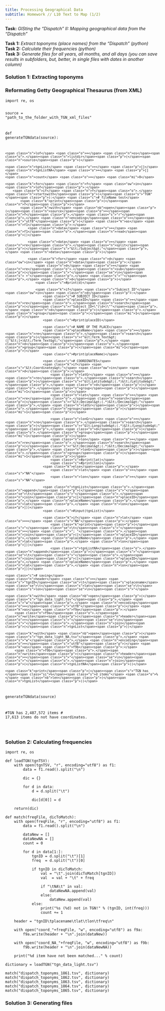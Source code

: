 ```yaml
---
title: Processing Geographical Data
subtitle: Homework // L10 Text to Map (1/2)
---
```

<b>Task:</b> <i>GISting the “Dispatch” II: Mapping geographical data from the “Dispatch”</i><br>

<b>Task 1:</b> <i>Extract toponyms (place names) from the “Dispatch” (python)</i><br>
<b>Task 2:</b> <i>Calculate their frequencies (python)</i><br>
<b>Task 3:</b> <i>Generate files for all years, all months, and all days (you can save results in subfolders, but, better, in single files with dates in another column)</i><br>

### Solution 1: Extracting toponyms



### Reformating Getty Geographical Thesaurus (from XML)
<div class="language-python highlighter-rouge"><div class="highlight"><pre class="highlight"><code><span class="kn">import</span> <span class="nn">re</span><span class="p">,</span> <span class="n">os</span>

<span class="n">source</span> <span class="o">=</span> <span class="s">"path_to_the_folder_with_TGN_xml_files"</span>

<span class="k">def</span> <span class="nf">generateTGNdata</span><span class="p">(</span><span class="n">source</span><span class="p">):</span>

    <span class="n">lof</span> <span class="o">=</span> <span class="n">os</span><span class="o">.</span><span class="n">listdir</span><span class="p">(</span><span class="n">source</span><span class="p">)</span>

    <span class="n">tgnList</span> <span class="o">=</span> <span class="p">[]</span>
    <span class="n">tgnListNA</span> <span class="o">=</span> <span class="p">[]</span>
    <span class="n">count</span> <span class="o">=</span> <span class="mi">0</span>

    <span class="k">for</span> <span class="n">f</span> <span class="ow">in</span> <span class="n">lof</span><span class="p">:</span>
        <span class="k">if</span> <span class="n">f</span><span class="o">.</span><span class="n">startswith</span><span class="p">(</span><span class="s">"TGN"</span><span class="p">):</span> <span class="c"># fileName test</span>
            <span class="k">print</span><span class="p">(</span><span class="n">f</span><span class="p">)</span>
            <span class="k">with</span> <span class="nb">open</span><span class="p">(</span><span class="n">source</span><span class="o">+</span><span class="n">f</span><span class="p">,</span> <span class="s">"r"</span><span class="p">,</span> <span class="n">encoding</span><span class="o">=</span><span class="s">"utf8"</span><span class="p">)</span> <span class="k">as</span> <span class="n">f1</span><span class="p">:</span>
                <span class="n">data</span> <span class="o">=</span> <span class="n">f1</span><span class="o">.</span><span class="n">read</span><span class="p">()</span>

                <span class="n">data</span> <span class="o">=</span> <span class="n">re</span><span class="o">.</span><span class="n">split</span><span class="p">(</span><span class="s">"&lt;/Subject&gt;"</span><span class="p">,</span> <span class="n">data</span><span class="p">)</span>

                <span class="k">for</span> <span class="n">d</span> <span class="ow">in</span> <span class="n">data</span><span class="p">:</span>
                    <span class="n">d</span> <span class="o">=</span> <span class="n">re</span><span class="o">.</span><span class="n">sub</span><span class="p">(</span><span class="s">"</span><span class="se">\n</span><span class="s"> +"</span><span class="p">,</span> <span class="s">""</span><span class="p">,</span> <span class="n">d</span><span class="p">)</span>
                    <span class="c">#print(d)</span>

                    <span class="k">if</span> <span class="s">"Subject_ID"</span> <span class="ow">in</span> <span class="n">d</span><span class="p">:</span>
                        <span class="c"># SUBJECT ID</span>
                        <span class="n">placeID</span> <span class="o">=</span> <span class="n">re</span><span class="o">.</span><span class="n">search</span><span class="p">(</span><span class="s">r"Subject_ID=\"(\d+)\""</span><span class="p">,</span> <span class="n">d</span><span class="p">)</span><span class="o">.</span><span class="n">group</span><span class="p">(</span><span class="mi">1</span><span class="p">)</span>
                        <span class="c">#print(placeID)</span>

                        <span class="c"># NAME OF THE PLACE</span>
                        <span class="n">placeName</span> <span class="o">=</span> <span class="n">re</span><span class="o">.</span><span class="n">search</span><span class="p">(</span><span class="s">r"&lt;Term_Text&gt;([^&lt;]+)&lt;/Term_Text&gt;"</span><span class="p">,</span> <span class="n">d</span><span class="p">)</span><span class="o">.</span><span class="n">group</span><span class="p">(</span><span class="mi">1</span><span class="p">)</span>
                        <span class="c">#print(placeName)</span>

                        <span class="c"># COORDINATES</span>
                        <span class="k">if</span> <span class="s">"&lt;Coordinates&gt;"</span> <span class="ow">in</span> <span class="n">d</span><span class="p">:</span>
                            <span class="n">latGr</span> <span class="o">=</span> <span class="n">re</span><span class="o">.</span><span class="n">search</span><span class="p">(</span><span class="s">r"&lt;Latitude&gt;(.*)&lt;/Latitude&gt;"</span><span class="p">,</span> <span class="n">d</span><span class="p">)</span><span class="o">.</span><span class="n">group</span><span class="p">(</span><span class="mi">1</span><span class="p">)</span>
                            <span class="n">lat</span> <span class="o">=</span> <span class="n">re</span><span class="o">.</span><span class="n">search</span><span class="p">(</span><span class="s">r"&lt;Decimal&gt;(.*)&lt;/Decimal&gt;"</span><span class="p">,</span> <span class="n">latGr</span><span class="p">)</span><span class="o">.</span><span class="n">group</span><span class="p">(</span><span class="mi">1</span><span class="p">)</span>

                            <span class="n">lonGr</span> <span class="o">=</span> <span class="n">re</span><span class="o">.</span><span class="n">search</span><span class="p">(</span><span class="s">r"&lt;Longitude&gt;(.*)&lt;/Longitude&gt;"</span><span class="p">,</span> <span class="n">d</span><span class="p">)</span><span class="o">.</span><span class="n">group</span><span class="p">(</span><span class="mi">1</span><span class="p">)</span>
                            <span class="n">lon</span> <span class="o">=</span> <span class="n">re</span><span class="o">.</span><span class="n">search</span><span class="p">(</span><span class="s">r"&lt;Decimal&gt;(.*)&lt;/Decimal&gt;"</span><span class="p">,</span> <span class="n">lonGr</span><span class="p">)</span><span class="o">.</span><span class="n">group</span><span class="p">(</span><span class="mi">1</span><span class="p">)</span>
                            <span class="c">#print(lat)</span>
                            <span class="c">#print(lon)</span>
                        <span class="k">else</span><span class="p">:</span>
                            <span class="n">lat</span> <span class="o">=</span> <span class="s">"NA"</span>
                            <span class="n">lon</span> <span class="o">=</span> <span class="s">"NA"</span>

                        <span class="n">tgnList</span><span class="o">.</span><span class="n">append</span><span class="p">(</span><span class="s">"</span><span class="se">\t</span><span class="s">"</span><span class="o">.</span><span class="n">join</span><span class="p">([</span><span class="n">placeID</span><span class="p">,</span> <span class="n">placeName</span><span class="p">,</span> <span class="n">lat</span><span class="p">,</span> <span class="n">lon</span><span class="p">]))</span>
                        <span class="c">#input(tgnList)</span>

                        <span class="k">if</span> <span class="n">lat</span> <span class="o">==</span> <span class="s">"NA"</span><span class="p">:</span>
                            <span class="k">print</span><span class="p">(</span><span class="s">"</span><span class="se">\t</span><span class="s">"</span><span class="o">+</span> <span class="s">"; "</span><span class="o">.</span><span class="n">join</span><span class="p">([</span><span class="n">placeID</span><span class="p">,</span> <span class="n">placeName</span><span class="p">,</span> <span class="n">lat</span><span class="p">,</span> <span class="n">lon</span><span class="p">]))</span>
                            <span class="n">tgnListNA</span><span class="o">.</span><span class="n">append</span><span class="p">(</span><span class="s">"</span><span class="se">\t</span><span class="s">"</span><span class="o">.</span><span class="n">join</span><span class="p">([</span><span class="n">placeID</span><span class="p">,</span> <span class="n">placeName</span><span class="p">,</span> <span class="n">lat</span><span class="p">,</span> <span class="n">lon</span><span class="p">]))</span>

    <span class="c"># saving</span>
    <span class="n">header</span> <span class="o">=</span> <span class="s">"tgnID</span><span class="se">\t</span><span class="s">placename</span><span class="se">\t</span><span class="s">lat</span><span class="se">\t</span><span class="s">lon</span><span class="se">\n</span><span class="s">"</span>

    <span class="k">with</span> <span class="nb">open</span><span class="p">(</span><span class="s">"tgn_data_light.tsv"</span><span class="p">,</span> <span class="s">"w"</span><span class="p">,</span> <span class="n">encoding</span><span class="o">=</span><span class="s">"utf8"</span><span class="p">)</span> <span class="k">as</span> <span class="n">f9a</span><span class="p">:</span>
         <span class="n">f9a</span><span class="o">.</span><span class="n">write</span><span class="p">(</span><span class="n">header</span><span class="o">+</span><span class="s">"</span><span class="se">\n</span><span class="s">"</span><span class="o">.</span><span class="n">join</span><span class="p">(</span><span class="n">tgnList</span><span class="p">))</span>

    <span class="k">with</span> <span class="nb">open</span><span class="p">(</span><span class="s">"tgn_data_light_NA.tsv"</span><span class="p">,</span> <span class="s">"w"</span><span class="p">,</span> <span class="n">encoding</span><span class="o">=</span><span class="s">"utf8"</span><span class="p">)</span> <span class="k">as</span> <span class="n">f9b</span><span class="p">:</span>
         <span class="n">f9b</span><span class="o">.</span><span class="n">write</span><span class="p">(</span><span class="n">header</span><span class="o">+</span><span class="s">"</span><span class="se">\n</span><span class="s">"</span><span class="o">.</span><span class="n">join</span><span class="p">(</span><span class="n">tgnListNA</span><span class="p">))</span>

    <span class="k">print</span><span class="p">(</span><span class="s">"TGN has </span><span class="si">%</span><span class="s">d items"</span> <span class="o">%</span> <span class="nb">len</span><span class="p">(</span><span class="n">tgnList</span><span class="p">))</span>

<span class="n">generateTGNdata</span><span class="p">(</span><span class="n">source</span><span class="p">)</span>

<span class="c">#TGN has 2,487,572 items</span>
<span class="c">#    17,613 items do not have coordinates.</span>

</code></pre></div></div>


### Solution 2: Calculating frequencies

```
import re, os

def loadTGN(tgnTSV):
    with open(tgnTSV, "r", encoding="utf8") as f1:
        data = f1.read().split("\n")

        dic = {}

        for d in data:
            d = d.split("\t")

            dic[d[0]] = d

    return(dic)

def match(freqFile, dicToMatch):
    with open(freqFile, "r", encoding="utf8") as f1:
        data = f1.read().split("\n")

        dataNew = []
        dataNewNA = []
        count = 0

        for d in data[1:]:
            tgnID = d.split("\t")[1]
            freq  = d.split("\t")[0]

            if tgnID in dicToMatch:
                val = "\t".join(dicToMatch[tgnID])
                val  = val + "\t" + freq

                if "\tNA\t" in val:
                    dataNewNA.append(val)
                else:
                    dataNew.append(val)
            else:
                print("%s (%d) not in TGN!" % (tgnID, int(freq)))
                count += 1

    header = "tgnID\tplacename\tlat\tlon\tfreq\n"

    with open("coord_"+freqFile, "w", encoding="utf8") as f9a:
        f9a.write(header + "\n".join(dataNew))

    with open("coord_NA_"+freqFile, "w", encoding="utf8") as f9b:
        f9b.write(header + "\n".join(dataNewNA))

    print("%d item have not been matched..." % count)

dictionary = loadTGN("tgn_data_light.tsv")

match("dispatch_toponyms_1861.tsv", dictionary)
match("dispatch_toponyms_1862.tsv", dictionary)
match("dispatch_toponyms_1863.tsv", dictionary)
match("dispatch_toponyms_1864.tsv", dictionary)
match("dispatch_toponyms_1865.tsv", dictionary)
```

### Solution 3: Generating files

